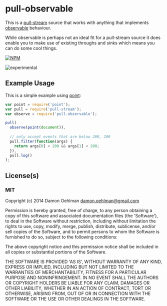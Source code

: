 # pull-observable

This is a [pull-stream](https://github.com/dominictarr/pull-stream) 
source that works with anything that implements
[observable](https://github.com/dominictarr/observable) behaviour.

While observable is perhaps not an ideal fit for a pull-stream source it
does enable you to make use of existing throughs and sinks which means 
you can do some cool things.


[![NPM](https://nodei.co/npm/pull-observable.png)](https://nodei.co/npm/pull-observable/)

![experimental](https://img.shields.io/badge/stability-experimental-red.svg)

## Example Usage

This is a simple example using
[point](https://github.com/DamonOehlman/point):

```js
var point = require('point');
var pull = require('pull-stream');
var observe = require('pull-observable');

pull(
  observe(point(document)),
  
  // only accept events that are below 200, 200
  pull.filter(function(args) {
    return args[0] < 200 && args[1] < 200;
  }),
  pull.log()
);
```

## License(s)

### MIT

Copyright (c) 2014 Damon Oehlman <damon.oehlman@gmail.com>

Permission is hereby granted, free of charge, to any person obtaining
a copy of this software and associated documentation files (the
'Software'), to deal in the Software without restriction, including
without limitation the rights to use, copy, modify, merge, publish,
distribute, sublicense, and/or sell copies of the Software, and to
permit persons to whom the Software is furnished to do so, subject to
the following conditions:

The above copyright notice and this permission notice shall be
included in all copies or substantial portions of the Software.

THE SOFTWARE IS PROVIDED 'AS IS', WITHOUT WARRANTY OF ANY KIND,
EXPRESS OR IMPLIED, INCLUDING BUT NOT LIMITED TO THE WARRANTIES OF
MERCHANTABILITY, FITNESS FOR A PARTICULAR PURPOSE AND NONINFRINGEMENT.
IN NO EVENT SHALL THE AUTHORS OR COPYRIGHT HOLDERS BE LIABLE FOR ANY
CLAIM, DAMAGES OR OTHER LIABILITY, WHETHER IN AN ACTION OF CONTRACT,
TORT OR OTHERWISE, ARISING FROM, OUT OF OR IN CONNECTION WITH THE
SOFTWARE OR THE USE OR OTHER DEALINGS IN THE SOFTWARE.
